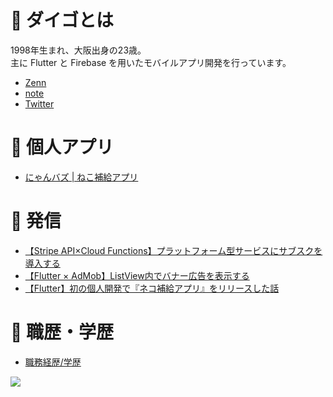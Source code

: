 # 📘 ダイゴとは

1998年生まれ、大阪出身の23歳。  
主に Flutter と Firebase を用いたモバイルアプリ開発を行っています。

- [Zenn](https://zenn.dev/mamushi)
- [note](https://note.com/mamushi_journey)
- [Twitter](https://twitter.com/Mamushi_journey)


# 📘 個人アプリ 

- [にゃんバズ | ねこ補給アプリ](https://nyanbuzz.studio.site/)

# 📘 発信

- [【Stripe API×Cloud Functions】プラットフォーム型サービスにサブスクを導入する](https://zenn.dev/mamushi/articles/stripe_subscription)
- [【Flutter × AdMob】ListView内でバナー広告を表示する](https://zenn.dev/mamushi/articles/flutter_ads_in_listview)
- [【Flutter】初の個人開発で『ネコ補給アプリ』をリリースした話](https://zenn.dev/mamushi/articles/release_nyanbuzz)


# 📘 職歴・学歴

- [職務経歴/学歴](https://github.com/DaigoWakabayashi/DaigoWakabayashi/blob/main/history.md)


<a href="https://github.com/anuraghazra/github-readme-stats">
  <img align="left" src="https://github-readme-stats.vercel.app/api?username=daigowakabayashi&count_private=true&show_icons=true" />
</a>
